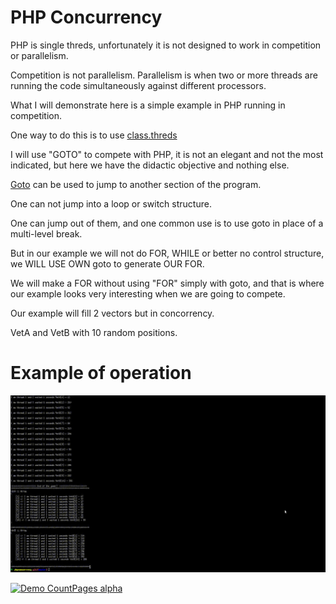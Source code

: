 # PHP Concurrency

PHP is single threds, unfortunately it is not designed to work in competition or parallelism.

Competition is not parallelism. Parallelism is when two or more threads are running the code simultaneously against different processors.

What I will demonstrate here is a simple example in PHP running in competition.

One way to do this is to use [class.threds](http://php.net/manual/pt_BR/class.thread.php.)  

I will use "GOTO" to compete with PHP, it is not an elegant and not the most indicated, but here we have the didactic objective and nothing else.

[Goto](http://php.net/manual/en/control-structures.goto.php) can be used to jump to another section of the program.

One can not jump into a loop or switch structure.

One can jump out of them, and one common use is to use goto in place of a multi-level break.

But in our example we will not do FOR, WHILE or better no control structure, we WILL USE OWN goto to generate OUR FOR.

We will make a FOR without using "FOR" simply with goto, and that is where our example looks very interesting when we are going to compete.

Our example will fill 2 vectors but in concorrency.

VetA and VetB with 10 random positions.


# Example of operation

![image](https://github.com/jeffotoni/phpconcurrency/blob/master/gif/phpconcurrency.gif)

[![Demo CountPages alpha](https://share.gifyoutube.com/KzB6Gb.gif)](https://www.youtube.com/watch?v=ek1j272iAmc)
